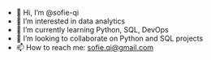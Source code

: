 - 👋 Hi, I’m @sofie-qi
- 👀 I’m interested in data analytics
- 🌱 I’m currently learning Python, SQL, DevOps
- 💞️ I’m looking to collaborate on Python and SQL projects
- 📫 How to reach me: sofie.qi@gmail.com

<!---
sofie-qi/sofie-qi is a ✨ special ✨ repository because its `README.md` (this file) appears on your GitHub profile.
You can click the Preview link to take a look at your changes.
--->
